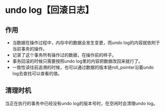 # undo log【回滚日志】

## 作用
- 当数据在操作过程中，内存中的数据会发生变更，而undo log的内容就依附于当前事务的操作。
- 记录了这个事务所有操作过的数据，在操作前的样子。
- 事务回滚的时候只需要按照undo log里的内容把数据改回来就行了。
- 一致性读往前追溯的时候，也可以通过数据的版本链roll_pointer沿着undo log去查找可以查看的值。

## 清理时机
当正在执行的事务中已经没有undo log的版本号时，在空闲时会清理undo log。